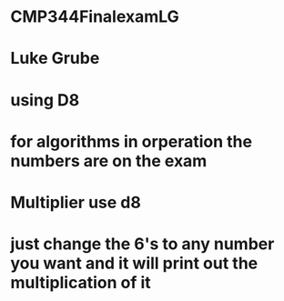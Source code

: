 # CMP344FinalexamLG
# Luke Grube
# using D8
# for algorithms in orperation the numbers are on the exam

# Multiplier use d8
# just change the 6's to any number you want and it will print out the multiplication of it

